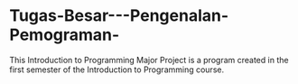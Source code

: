 # Tugas-Besar---Pengenalan-Pemograman-
This Introduction to Programming Major Project is a program created in the first semester of the Introduction to Programming course.
